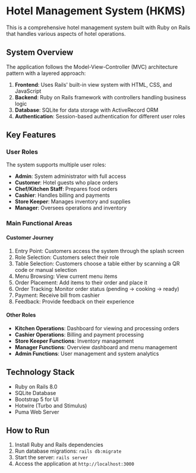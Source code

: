 # Hotel Management System (HKMS)

This is a comprehensive hotel management system built with Ruby on Rails that handles various aspects of hotel operations.

## System Overview

The application follows the Model-View-Controller (MVC) architecture pattern with a layered approach:

1. **Frontend**: Uses Rails' built-in view system with HTML, CSS, and JavaScript
2. **Backend**: Ruby on Rails framework with controllers handling business logic
3. **Database**: SQLite for data storage with ActiveRecord ORM
4. **Authentication**: Session-based authentication for different user roles

## Key Features

### User Roles
The system supports multiple user roles:
- **Admin**: System administrator with full access
- **Customer**: Hotel guests who place orders
- **Chef/Kitchen Staff**: Prepares food orders
- **Cashier**: Handles billing and payments
- **Store Keeper**: Manages inventory and supplies
- **Manager**: Oversees operations and inventory

### Main Functional Areas

#### Customer Journey
1. Entry Point: Customers access the system through the splash screen
2. Role Selection: Customers select their role
3. Table Selection: Customers choose a table either by scanning a QR code or manual selection
4. Menu Browsing: View current menu items
5. Order Placement: Add items to their order and place it
6. Order Tracking: Monitor order status (pending → cooking → ready)
7. Payment: Receive bill from cashier
8. Feedback: Provide feedback on their experience

#### Other Roles
- **Kitchen Operations**: Dashboard for viewing and processing orders
- **Cashier Operations**: Billing and payment processing
- **Store Keeper Functions**: Inventory management
- **Manager Functions**: Overview dashboard and menu management
- **Admin Functions**: User management and system analytics

## Technology Stack

- Ruby on Rails 8.0
- SQLite Database
- Bootstrap 5 for UI
- Hotwire (Turbo and Stimulus)
- Puma Web Server

## How to Run

1. Install Ruby and Rails dependencies
2. Run database migrations: `rails db:migrate`
3. Start the server: `rails server`
4. Access the application at `http://localhost:3000`